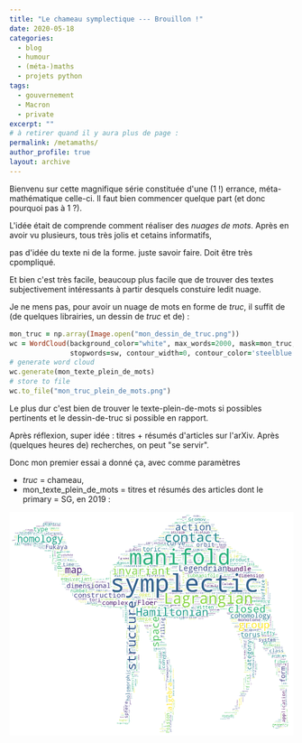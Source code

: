 ```yaml
---
title: "Le chameau symplectique --- Brouillon !"
date: 2020-05-18
categories:
  - blog
  - humour
  - (méta-)maths
  - projets python
tags:
  - gouvernement
  - Macron
  - private
excerpt: ""
# à retirer quand il y aura plus de page :
permalink: /metamaths/
author_profile: true
layout: archive
---
```


Bienvenu sur cette magnifique série constituée d'une (1 !) errance, méta-mathématique celle-ci. Il faut bien commencer quelque part (et donc pourquoi pas à 1 ?).

L'idée était de comprende comment réaliser des _nuages de mots_. Après en avoir vu plusieurs, tous très jolis et cetains informatifs,

pas d'idée du texte ni de la forme.
juste savoir faire.
Doit être très cpompliqué.

Et bien c'est très facile, beaucoup plus facile que de trouver des textes subjectivement intéressants à partir desquels constuire ledit nuage.

Je ne mens pas, pour avoir un nuage de mots en forme de _truc_, il suffit de (de quelques librairies, un dessin de _truc_ et de) :

```ruby
mon_truc = np.array(Image.open("mon_dessin_de_truc.png"))
wc = WordCloud(background_color="white", max_words=2000, mask=mon_truc,
               stopwords=sw, contour_width=0, contour_color='steelblue')
# generate word cloud
wc.generate(mon_texte_plein_de_mots)
# store to file
wc.to_file("mon_truc_plein_de_mots.png")
```

Le plus dur c'est bien de trouver le texte-plein-de-mots si possibles pertinents et le dessin-de-truc si possible en rapport.

Après réflexion, super idée : titres + résumés d'articles sur l'arXiv.
Après (quelques heures de) recherches, on peut "se servir".

Donc mon premier essai a donné ça, avec comme paramètres
- _truc_ = chameau,
- mon_texte_plein_de_mots = titres et résumés des articles dont le primary = SG, en 2019 :

![le chameau symplectique](/assets/images/metamaths/le-chameau-symplectique-2019.png)